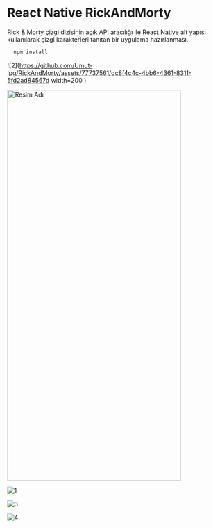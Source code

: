
# React Native RickAndMorty

Rick & Morty çizgi dizisinin açık API aracılığı ile React
Native alt yapısı kullanılarak çizgi karakterleri tanıtan bir uygulama hazırlanması.




```bash 
  npm install
```

![2](https://github.com/Umut-jpg/RickAndMorty/assets/77737561/dc8f4c4c-4bb6-4361-8311-5fd2ad84567d width=200 )

<img src="https://github.com/Umut-jpg/RickAndMorty/assets/77737561/dc8f4c4c-4bb6-4361-8311-5fd2ad84567d " alt="Resim Adı" width="400" height="900">

![1](https://github.com/Umut-jpg/RickAndMorty/assets/77737561/299be2e3-7fcd-4586-a519-938dc7d26fda)


![3](https://github.com/Umut-jpg/RickAndMorty/assets/77737561/2db1d2c4-2a72-441e-a473-8786ff7e207d)



![4](https://github.com/Umut-jpg/RickAndMorty/assets/77737561/81298132-c0b5-43cd-8515-7be9512ef5dd)
